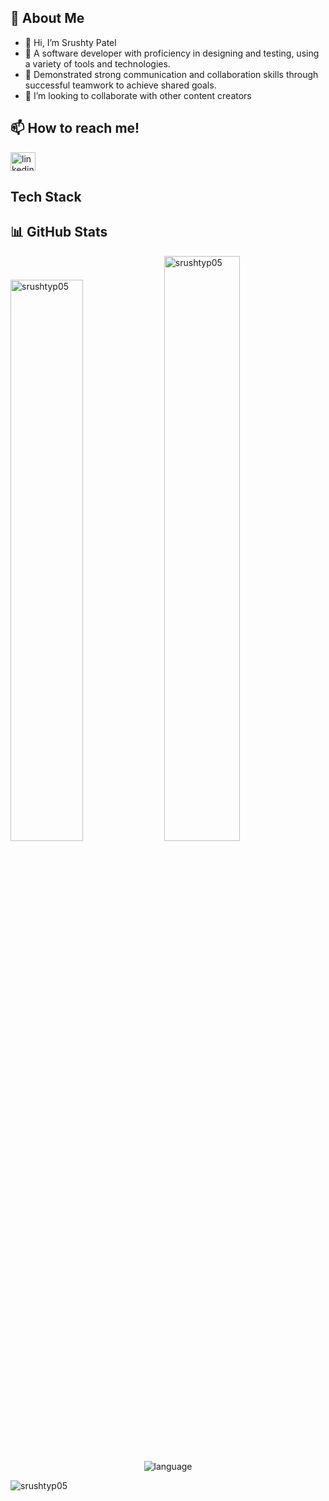 ## 📝 About Me
 
 - 👋 Hi, I’m Srushty Patel
 - 👀 A software developer with proficiency in designing and testing, using a variety of tools and technologies.
 - 🌱  Demonstrated strong communication and collaboration skills through successful teamwork to achieve shared goals. 
 - 👯 I’m looking to collaborate with other content creators 
 
## 📫 How to reach me! 
<p align="left">
   <a href="https://www.linkedin.com/in/srushtyp05" target="blank"><img align="center" src="https://raw.githubusercontent.com/rahuldkjain/github-profile-readme-generator/master/src/images/icons/Social/linked-in-alt.svg" alt="linkedin" height="30" width="40" /></a>
</p>

## Tech Stack
<p align="left">
<a href="https://camo.githubusercontent.com/e6b67b27998fca3bccf4c0ee479fc8f9de09d91f389cccfbe6cb1e29c10cfbd7/68747470733a2f2f696d672e736869656c64732e696f2f62616467652f637373332d2532333135373242362e7376673f7374796c653d666f722d7468652d6261646765266c6f676f3d63737333266c6f676f436f6c6f723d7768697465"></a>

## 📊 GitHub Stats
 
 <div display="flex">
  <img padding-right="0px" src="https://github-readme-stats.vercel.app/api?username=srushtyp05&show_icons=true&theme=react" alt="srushtyp05" width="48%"/>
  <img padding-right="0px" src="https://github-readme-streak-stats.herokuapp.com/?user=srushtyp05&theme=react" alt="srushtyp05" width="49%"/>
</div>
&nbsp;
<div align="center">
 <img src="https://github-readme-stats.vercel.app/api/top-langs/?username=srushtyp05&theme=react&hide_border=true&include_all_commits=false&count_private=true&layout=compact" alt="language" >
</div>



<p align="left"> <img src="https://komarev.com/ghpvc/?username=srushtyp05&label=Profile%20views&color=0e75b6&style=flat" alt="srushtyp05" /> </p>

